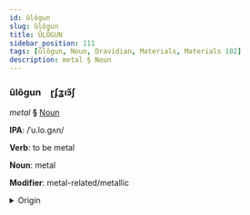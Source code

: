 ```yaml
---
id: ûlôgun
slug: ûlôgun
title: ÛLÔGUN
sidebar_position: 111
tags: [ûlôgun, Noun, Dravidian, Materials, Materials 102]
description: metal § Noun
---
```


### ûlôgun&emsp;<span kind="abugida">ɽʄʓıꜿ̃ʃ</span>

*metal* **§** [Noun](../../tags/Noun)

**IPA**: /ˈu.lo.gʌn/

**Verb**: to be metal

**Noun**: metal

**Modifier**: metal-related/metallic

<details>
    <summary>Origin</summary>
    Tamil உலோகம் ulōkam /uloːɡɐm/<br/>
    <em>Dravidian Language Family</em>
</details>